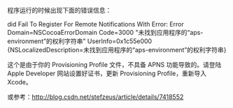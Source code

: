 程序运行的时候出现下面的错误信息：

did Fail To Register For Remote Notifications With Error: Error Domain=NSCocoaErrorDomain Code=3000 "未找到应用程序的“aps-environment”的权利字符串" UserInfo=0x1c55e000 {NSLocalizedDescription=未找到应用程序的“aps-environment”的权利字符串}

这个是由于你的 Provisioning Profile 文件，不具备 APNS 功能导致的。请登陆 Apple Developer 网站设置好证书，更新 Provisioning Profile，重新导入 Xcode。

或参考：http://blog.csdn.net/stefzeus/article/details/7418552